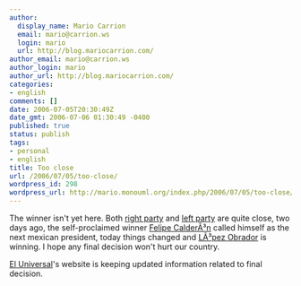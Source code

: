 ```yaml
---
author:
  display_name: Mario Carrion
  email: mario@carrion.ws
  login: mario
  url: http://blog.mariocarrion.com/
author_email: mario@carrion.ws
author_login: mario
author_url: http://blog.mariocarrion.com/
categories:
- english
comments: []
date: 2006-07-05T20:30:49Z
date_gmt: 2006-07-06 01:30:49 -0400
published: true
status: publish
tags:
- personal
- english
title: Too close
url: /2006/07/05/too-close/
wordpress_id: 298
wordpress_url: http://mario.monouml.org/index.php/2006/07/05/too-close/
---
```


<p>The winner isn't yet here. Both <a href="http://www.pan.org.mx">right party</a> and <a href="http://www.prd.org.mx">left party</a> are quite close, two days ago, the self-proclaimed winner <a href="http://www.fecal.org.mx">Felipe CalderÃ³n</a> called himself as the next mexican president, today things changed and <a href="http://www.amlo.org.mx">LÃ³pez Obrador</a> is winning. I hope any final decision won't hurt our country.</p>
<p><a href="http://www.eluniversal.com.mx/">El Universal</a>'s website is keeping updated information related to final decision. </p>
